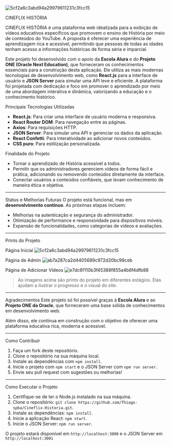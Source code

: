 
![5cf2a6c3abd94a29979611231c3fcc15](https://github.com/user-attachments/assets/9aaeb8f7-8009-4a2b-aa5a-e361c274dace)


CINEFLIX HISTÓRIA

CINEFLIX HISTÓRIA é uma plataforma web idealizada para a exibição de vídeos educativos específicos que promovem o ensino de História por meio de conteúdos do YouTube. A proposta é oferecer uma experiência de aprendizagem rica e acessível, permitindo que pessoas de todas as idades tenham acesso a informações históricas de forma séria e imparcial.

Este projeto foi desenvolvido com o apoio da **Escola Alura** e do **Projeto ONE (Oracle Next Education)**, que forneceram os conhecimentos essenciais para a construção desta aplicação. Ele utiliza as mais modernas tecnologias de desenvolvimento web, como **React.js** para a interface de usuário e **JSON Server** para simular uma API leve e eficiente. A plataforma foi projetada com dedicação e foco em promover o aprendizado por meio de uma abordagem interativa e dinâmica, valorizando a educação e o conhecimento histórico.

Principais Tecnologias Utilizadas
- **React.js**: Para criar uma interface de usuário moderna e responsiva.
- **React Router DOM**: Para navegação entre as páginas.
- **Axios**: Para requisições HTTP.
- **JSON Server**: Para simular uma API e gerenciar os dados da aplicação.
- **React Confetti**: Para interatividade ao adicionar novos conteúdos.
- **CSS puro**: Para estilização personalizada.

Finalidade do Projeto
- Tornar o aprendizado de História acessível a todos.
- Permitir que os administradores gerenciem vídeos de forma fácil e prática, adicionando ou removendo conteúdos diretamente da interface.
- Conectar usuários a conteúdos confiáveis, que levam conhecimento de maneira ética e objetiva.

---

Status e Melhorias Futuras
O projeto está funcional, mas em **desenvolvimento contínuo**. As próximas etapas incluem:
- Melhorias na autenticação e segurança do administrador.
- Otimização de performance e responsividade para dispositivos móveis.
- Expansão de funcionalidades, como categorias de vídeos e avaliações.

---

Prints do Projeto

Página Inicial
![5cf2a6c3abd94a29979611231c3fcc15](https://github.com/user-attachments/assets/109fdeff-ab04-416a-882e-939d209373ad)


Página de Admin
![ab7a287ca2d4405689c972d20bc98ceb](https://github.com/user-attachments/assets/242d9c0d-c4f4-4bc2-bfb1-0b14033615d3)


Página de Adicionar Vídeos
![e7dc6f110b3f45388f855a4b8f4dfb88](https://github.com/user-attachments/assets/941133e3-773d-428a-9060-9887fc2140ed)


> As imagens acima são prints do projeto em diferentes estágios. Elas ajudam a ilustrar o progresso e o visual do site.

---

Agradecimentos
Este projeto só foi possível graças à **Escola Alura** e ao **Projeto ONE da Oracle**, que forneceram uma base sólida de conhecimentos em desenvolvimento web. 

Além disso, ele continua em construção com o objetivo de oferecer uma plataforma educativa rica, moderna e acessível.

---

Como Contribuir
1. Faça um fork deste repositório.
2. Clone o repositório na sua máquina local.
3. Instale as dependências com `npm install`.
4. Inicie o projeto com `npm start` e o JSON Server com `npm run server`.
5. Envie seu pull request com sugestões ou melhorias!

---

Como Executar o Projeto
1. Certifique-se de ter o Node.js instalado na sua máquina.
2. Clone o repositório: `git clone https://github.com/Thiago-spba/Cineflix-Historia.git`.
3. Instale as dependências: `npm install`.
4. Inicie a aplicação React: `npm start`.
5. Inicie o JSON Server: `npm run server`.

O projeto estará disponível em `http://localhost:3000` e o JSON Server em `http://localhost:3001`
